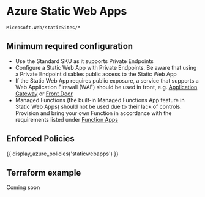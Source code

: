# Azure Static Web Apps

```
Microsoft.Web/staticSites/*
```

## Minimum required configuration

- Use the Standard SKU as it supports Private Endpoints
- Configure a Static Web App with Private Endpoints. Be aware that using a Private Endpoint disables public access to the Static Web App
- If the Static Web App requires public exposure, a service that supports a Web Application Firewall (WAF) should be used in front, e.g. [Application Gateway](./application-gateway.md) or [Front Door](./front-door.md)
- Managed Functions (the built-in Managed Functions App feature in Static Web Apps) should not be used due to their lack of controls. Provision and bring your own Function in accordance with the requirements listed under [Function Apps](./appservice-functionapps.md)

## Enforced Policies

{{ display_azure_policies('staticwebapps') }}

## Terraform example

Coming soon